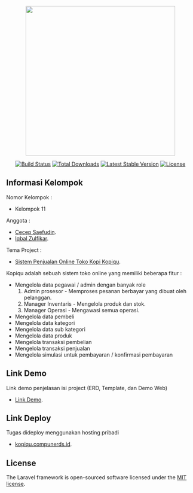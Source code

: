 <p align="center"><a href="https://laravel.com" target="_blank"><img src="https://raw.githubusercontent.com/laravel/art/master/logo-lockup/5%20SVG/2%20CMYK/1%20Full%20Color/laravel-logolockup-cmyk-red.svg" width="400"></a></p>

<p align="center">
<a href="https://travis-ci.org/laravel/framework"><img src="https://travis-ci.org/laravel/framework.svg" alt="Build Status"></a>
<a href="https://packagist.org/packages/laravel/framework"><img src="https://poser.pugx.org/laravel/framework/d/total.svg" alt="Total Downloads"></a>
<a href="https://packagist.org/packages/laravel/framework"><img src="https://poser.pugx.org/laravel/framework/v/stable.svg" alt="Latest Stable Version"></a>
<a href="https://packagist.org/packages/laravel/framework"><img src="https://poser.pugx.org/laravel/framework/license.svg" alt="License"></a>
</p>

## Informasi Kelompok

Nomor Kelompok :
- Kelompok 11

Anggota :

- [Cecep Saefudin](https://github.com/cecepshiro).
- [Iqbal Zulfikar](https://github.com/iqbaloid).

Tema Project : 

- [Sistem Penjualan Online Toko Kopi Kopiqu](https://kopiqu.compunerds.id).

Kopiqu adalah sebuah sistem toko online yang memiliki beberapa fitur :

- Mengelola data pegawai / admin dengan banyak role
  1. Admin prosesor - Memproses pesanan berbayar yang dibuat oleh pelanggan.
  2. Manager Inventaris - Mengelola produk dan stok.
  3. Manager Operasi - Mengawasi semua operasi.
- Mengelola data pembeli
- Mengelola data kategori
- Mengelola data sub kategori
- Mengelola data produk
- Mengelola transaksi pembelian
- Mengelola transaksi penjualan
- Mengelola simulasi untuk pembayaran / konfirmasi pembayaran

## Link Demo

Link demo penjelasan isi project (ERD, Template, dan Demo Web)

- [Link Demo](https://kopiqu.compunerds.id).

## Link Deploy

Tugas dideploy menggunakan hosting pribadi

- [kopiqu.compunerds.id](https://kopiqu.compunerds.id).

## License

The Laravel framework is open-sourced software licensed under the [MIT license](https://opensource.org/licenses/MIT).
